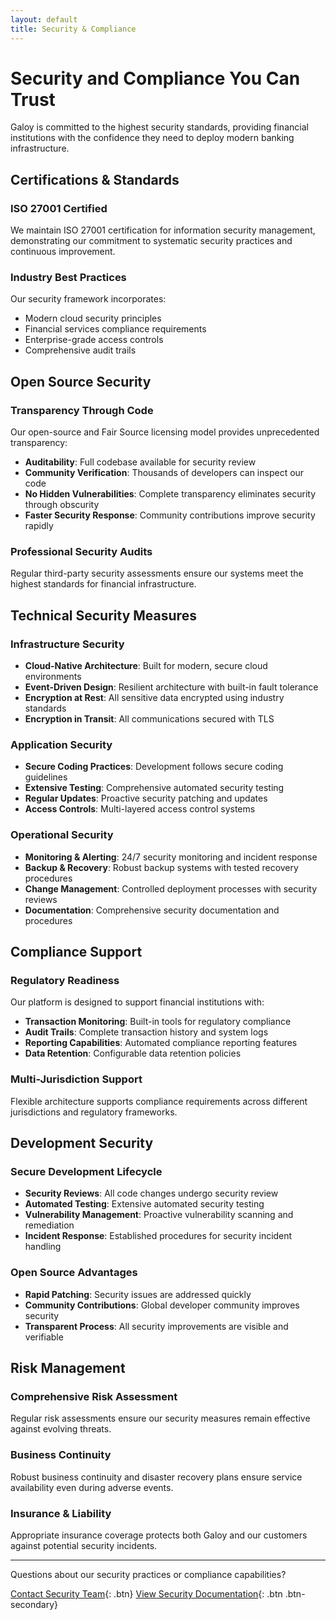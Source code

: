 ```yaml
---
layout: default
title: Security & Compliance
---
```


# Security and Compliance You Can Trust

Galoy is committed to the highest security standards, providing financial institutions with the confidence they need to deploy modern banking infrastructure.

## Certifications & Standards

### ISO 27001 Certified
We maintain ISO 27001 certification for information security management, demonstrating our commitment to systematic security practices and continuous improvement.

### Industry Best Practices
Our security framework incorporates:
- Modern cloud security principles
- Financial services compliance requirements
- Enterprise-grade access controls
- Comprehensive audit trails

## Open Source Security

### Transparency Through Code
Our open-source and Fair Source licensing model provides unprecedented transparency:
- **Auditability**: Full codebase available for security review
- **Community Verification**: Thousands of developers can inspect our code
- **No Hidden Vulnerabilities**: Complete transparency eliminates security through obscurity
- **Faster Security Response**: Community contributions improve security rapidly

### Professional Security Audits
Regular third-party security assessments ensure our systems meet the highest standards for financial infrastructure.

## Technical Security Measures

### Infrastructure Security
- **Cloud-Native Architecture**: Built for modern, secure cloud environments
- **Event-Driven Design**: Resilient architecture with built-in fault tolerance
- **Encryption at Rest**: All sensitive data encrypted using industry standards
- **Encryption in Transit**: All communications secured with TLS

### Application Security
- **Secure Coding Practices**: Development follows secure coding guidelines
- **Extensive Testing**: Comprehensive automated security testing
- **Regular Updates**: Proactive security patching and updates
- **Access Controls**: Multi-layered access control systems

### Operational Security
- **Monitoring & Alerting**: 24/7 security monitoring and incident response
- **Backup & Recovery**: Robust backup systems with tested recovery procedures
- **Change Management**: Controlled deployment processes with security reviews
- **Documentation**: Comprehensive security documentation and procedures

## Compliance Support

### Regulatory Readiness
Our platform is designed to support financial institutions with:
- **Transaction Monitoring**: Built-in tools for regulatory compliance
- **Audit Trails**: Complete transaction history and system logs
- **Reporting Capabilities**: Automated compliance reporting features
- **Data Retention**: Configurable data retention policies

### Multi-Jurisdiction Support
Flexible architecture supports compliance requirements across different jurisdictions and regulatory frameworks.

## Development Security

### Secure Development Lifecycle
- **Security Reviews**: All code changes undergo security review
- **Automated Testing**: Extensive automated security testing
- **Vulnerability Management**: Proactive vulnerability scanning and remediation
- **Incident Response**: Established procedures for security incident handling

### Open Source Advantages
- **Rapid Patching**: Security issues are addressed quickly
- **Community Contributions**: Global developer community improves security
- **Transparent Process**: All security improvements are visible and verifiable

## Risk Management

### Comprehensive Risk Assessment
Regular risk assessments ensure our security measures remain effective against evolving threats.

### Business Continuity
Robust business continuity and disaster recovery plans ensure service availability even during adverse events.

### Insurance & Liability
Appropriate insurance coverage protects both Galoy and our customers against potential security incidents.

---

Questions about our security practices or compliance capabilities?

[Contact Security Team](mailto:biz@galoy.io?subject=Security%20Inquiry){: .btn}
[View Security Documentation](https://dev.galoy.io/security){: .btn .btn-secondary}
